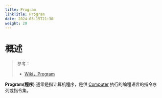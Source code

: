 ```yaml
---
title: Program
linkTitle: Program
date: 2024-03-15T21:30
weight: 20
---
```


# 概述

> 参考：
>
> - [Wiki，Program](https://en.wikipedia.org/wiki/Computer_program)

**Program(程序)** 通常是指计算机程序，是供 [Computer](/docs/0.计算机/Computer.md) 执行的编程语言的指令序列或指令集。